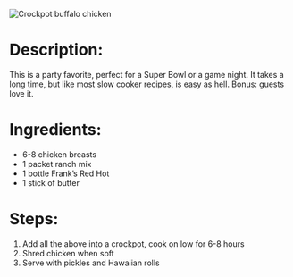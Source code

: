 ![Crockpot buffalo chicken](https://chowdown.io/images/broccoli-beer-cheese-soup.jpg)

# Description:

This is a party favorite, perfect for a Super Bowl or a game night. It takes a long time, but like most slow cooker recipes, is easy as hell. Bonus: guests love it.

# Ingredients:

* 6-8 chicken breasts
* 1 packet ranch mix
* 1 bottle Frank’s Red Hot
* 1 stick of butter

# Steps:

1. Add all the above into a crockpot, cook on low for 6-8 hours
2. Shred chicken when soft
3. Serve with pickles and Hawaiian rolls
